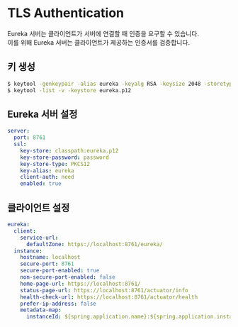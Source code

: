 # TLS Authentication

Eureka 서버는 클라이언트가 서버에 연결할 때 인증을 요구할 수 있습니다.\
이를 위해 Eureka 서버는 클라이언트가 제공하는 인증서를 검증합니다. 

## 키 생성
```bash
$ keytool -genkeypair -alias eureka -keyalg RSA -keysize 2048 -storetype PKCS12 -keystore eureka.p12 -validity 3650
$ keytool -list -v -keystore eureka.p12

```

## Eureka 서버 설정
```yaml
server:
  port: 8761
  ssl:
    key-store: classpath:eureka.p12
    key-store-password: password
    key-store-type: PKCS12
    key-alias: eureka
    client-auth: need
    enabled: true
```

## 클라이언트 설정
```yaml
eureka:
  client:
    service-url:
      defaultZone: https://localhost:8761/eureka/
  instance:
    hostname: localhost
    secure-port: 8761
    secure-port-enabled: true
    non-secure-port-enabled: false
    home-page-url: https://localhost:8761/
    status-page-url: https://localhost:8761/actuator/info
    health-check-url: https://localhost:8761/actuator/health
    prefer-ip-address: false
    metadata-map:
      instanceId: ${spring.application.name}:${spring.application.instance_id:${random.value}}
```

